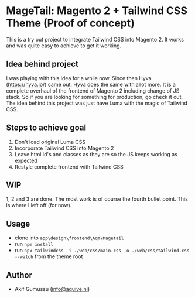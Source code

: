 # MageTail: Magento 2 + Tailwind CSS Theme (Proof of concept)

This is a try out project to integrate Tailwind CSS into Magento 2. It works and was quite easy to achieve to get it working.

## Idea behind project

I was playing with this idea for a while now. Since then Hyva (https://hyva.io/) came out. Hyva does the same with allot more. It is a complete overhaul of the frontend of Magento 2 including change of JS stack. So if you are looking for something for production, go check it out. The idea behind this project was just have Luma with the magic of Tailwind CSS. 

## Steps to achieve goal

1. Don't load original Luma CSS
2. Incorporate Tailwind CSS into Magento 2
3. Leave html id's and classes as they are so the JS keeps working as expected
4. Restyle complete frontend with Tailwind CSS

## WIP

1, 2 and 3 are done. The most work is of course the fourth bullet point. This is where I left off (for now).

## Usage

- clone into `app\design\frontend\Aqm\Magetail`
- run `npm install`
- run `npx tailwindcss -i ./web/css/main.css -o ./web/css/tailwind.css --watch` from the theme root

## Author

- Akif Gumussu (info@aquive.nl) 
